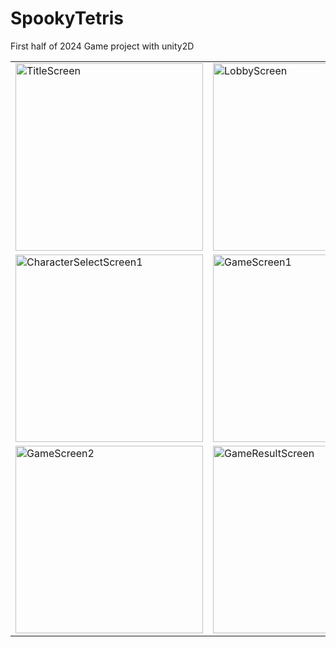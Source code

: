 # SpookyTetris
First half of 2024 Game project with unity2D

<table>
  <tr>
    <td><img src="https://github.com/user-attachments/assets/cf0e90a8-445f-4f92-ab85-f269802bbeb8" alt="TitleScreen" width="300"></td>
    <td><img src="https://github.com/user-attachments/assets/6aa9ab41-b29c-490c-a524-c8a5d261f4a7" alt="LobbyScreen" width="300"></td>
  </tr>
  <tr>
    <td><img src="https://github.com/user-attachments/assets/520039e3-a616-44d6-a206-ed25bdb699e2" alt="CharacterSelectScreen1" width="300"></td>
    <td><img src="https://github.com/user-attachments/assets/b4030065-34ae-49c8-be1a-74992deec581" alt="GameScreen1" width="300"></td>
  </tr>
  <tr>
    <td><img src="https://github.com/user-attachments/assets/6981f337-c47f-4046-aa91-3c42e1a5e001" alt="GameScreen2" width="300"></td>
    <td><img src="https://github.com/user-attachments/assets/00d2a092-d976-4a0b-8936-1ea085a449db" alt="GameResultScreen" width="300"></td>
  </tr>
</table>
